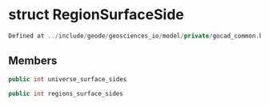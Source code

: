 # struct RegionSurfaceSide

```cpp
Defined at ../include/geode/geosciences_io/model/private/gocad_common.h#39
```

## Members

```cpp
public int universe_surface_sides

```

```cpp
public int regions_surface_sides

```



